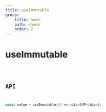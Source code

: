 ```yaml
---
title: useImmutable
group:
    title: hook
    path: /hook
    order: 2
---
```


# useImmutable

<code src="./demos/demo1.tsx"/>

## API

```typescript
const value = useImmutable(() => <div>组件</div>);
```
